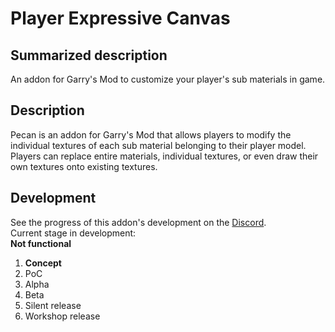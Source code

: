 # Player Expressive Canvas
## Summarized description
An addon for Garry's Mod to customize your player's sub materials in game.

## Description
Pecan is an addon for Garry's Mod that allows players to modify the individual textures of each sub material belonging to their player model. Players can replace entire materials, individual textures, or even draw their own textures onto existing textures.

## Development
See the progress of this addon's development on the [Discord](https://discord.gg/WMeCsQhakH).  
Current stage in development:  
**Not functional**
1. **Concept**
2. PoC
3. Alpha
4. Beta
5. Silent release
6. Workshop release
